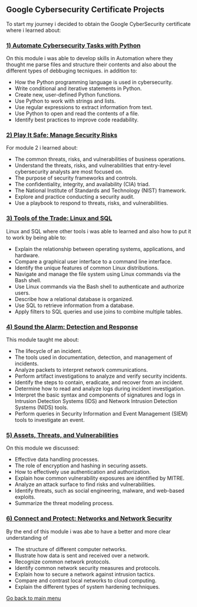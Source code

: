 ##  Google Cybersecurity Certificate Projects


To start my journey i decided to obtain the Google CyberSecurity certificate where i learned about:

### [1) Automate Cybersecurity Tasks with Python](./gcprojects/AutomateCybersecurityTaskswithPython.html)<br/>

On this module i was able to develop skills in Automation where they thought me parse files and structure their contents and also about the different types of debbuging tecniques. in addition to:
- How the Python programming language is used in cybersecurity.
- Write conditional and iterative statements in Python.
- Create new, user-defined Python functions.
- Use Python to work with strings and lists.
- Use regular expressions to extract information from text.
- Use Python to open and read the contents of a file.
- Identify best practices to improve code readability.

### [2) Play It Safe: Manage Security Risks](./gcprojects/PlayItSafeManageSecurityRisks.html)<br/>

For module 2  i learned about: 

- The common threats, risks, and vulnerabilities of business operations.
- Understand the threats, risks, and vulnerabilities that entry-level cybersecurity analysts are most focused on.
- The purpose of security frameworks and controls.
- The confidentiality, integrity, and availability (CIA) triad.
- The National Institute of Standards and Technology (NIST) framework.
- Explore and practice conducting a security audit.
- Use a playbook to respond to threats, risks, and vulnerabilities.

### [3) Tools of the Trade: Linux and SQL](./gcprojects/ToolsoftheTradeLinuxandSQ.html)<br/>

Linux and SQL where other tools i was able to learned and also how to put it to work by being able to:

- Explain the relationship between operating systems, applications, and hardware.
- Compare a graphical user interface to a command line interface.
- Identify the unique features of common Linux distributions.
- Navigate and manage the file system using Linux commands via the Bash shell.
- Use Linux commands via the Bash shell to authenticate and authorize users.
- Describe how a relational database is organized.
- Use SQL to retrieve information from a database.
- Apply filters to SQL queries and use joins to combine multiple tables.

### [4) Sound the Alarm: Detection and Response](./gcprojects/SoundtheAlarmDetectionandResponse.html)<br/>

This module taught me about:
- The lifecycle of an incident.
- The tools used in documentation, detection, and management of incidents.
- Analyze packets to interpret network communications.
- Perform artifact investigations to analyze and verify security incidents.
- Identify the steps to contain, eradicate, and recover from an incident.
- Determine how to read and analyze logs during incident investigation.
- Interpret the basic syntax and components of signatures and logs in Intrusion Detection Systems (IDS) and Network Intrusion Detection Systems (NIDS) tools.
- Perform queries in Security Information and Event Management (SIEM) tools to investigate an event.


### [5) Assets, Threats, and Vulnerabilities](./gcprojects/Assets,Threats,andVulnerabilities.html)<br/>

On this module we discussed:
- Effective data handling processes.
- The role of encryption and hashing in securing assets.
- How to effectively use authentication and authorization. 
- Explain how common vulnerability exposures are identified by MITRE.
- Analyze an attack surface to find risks and vulnerabilities.
- Identify threats, such as social engineering, malware, and web-based exploits.
- Summarize the threat modeling process.


### [6) Connect and Protect: Networks and Network Security](./gcprojects/NetworksandNetworkSecurity.html)<br/>

By the end of this module i was abe to have a better and more clear understanding of 

- The structure of different computer networks.
- Illustrate how data is sent and received over a network.
- Recognize common network protocols.
- Identify common network security measures and protocols.
- Explain how to secure a network against intrusion tactics.
- Compare and contrast local networks to cloud computing.
- Explain the different types of system hardening techniques.


[Go back to main menu](./index.html)
